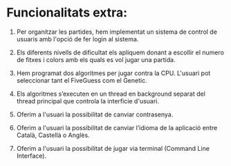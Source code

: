 # Funcionalitats extra: 

1.	Per organitzar les partides, hem implementat un sistema de control de usuaris amb l'opció de fer login al sistema.

2.	Els diferents nivells de dificultat els apliquem donant a escollir el numero de fitxes i colors amb els quals es vol jugar una partida.

3.	Hem programat dos algoritmes per jugar contra la CPU. L'usuari pot seleccionar tant el FiveGuess com el Genetic.

4.	Els algoritmes s’executen en un thread en background separat del thread principal que controla la interficie d'usuari.

5.	Oferim a l'usuari la possibilitat de canviar contrasenya.

6.	Oferim a l'usuari la possibilitat de canviar l’idioma de la aplicació entre Català, Castellà o Anglès.

7.	Oferim a l'usuari la possibilitat de jugar via terminal (Command Line Interface).
